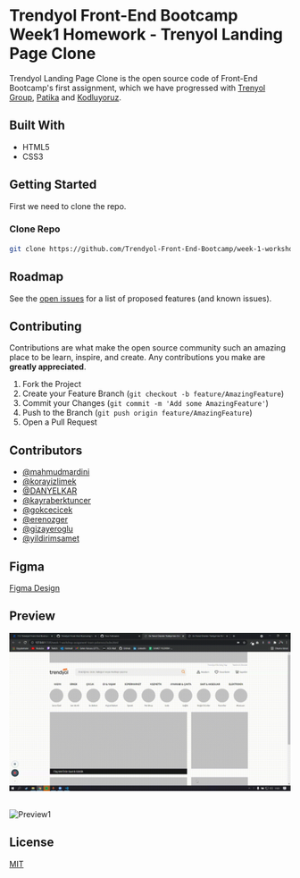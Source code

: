 # Trendyol Front-End Bootcamp Week1 Homework - Trenyol Landing Page Clone

Trendyol Landing Page Clone is the open source code of Front-End Bootcamp's first assignment, which we have progressed with [Trenyol Group](https://trendyol.github.io/), [Patika](https://www.patika.dev/) and [Kodluyoruz](https://www.kodluyoruz.org).

## Built With

- HTML5
- CSS3

## Getting Started

First we need to clone the repo.

### Clone Repo

```sh
git clone https://github.com/Trendyol-Front-End-Bootcamp/week-1-workshop-assignment-team-pokemon.git
```

## Roadmap

See the [open issues](https://github.com/Trendyol-Front-End-Bootcamp/week-1-workshop-assignment-team-pokemon/issues) for a list of proposed features (and known issues).

## Contributing

Contributions are what make the open source community such an amazing place to be learn, inspire, and create. Any contributions you make are **greatly appreciated**.

1. Fork the Project
2. Create your Feature Branch (`git checkout -b feature/AmazingFeature`)
3. Commit your Changes (`git commit -m 'Add some AmazingFeature'`)
4. Push to the Branch (`git push origin feature/AmazingFeature`)
5. Open a Pull Request

## Contributors

- [@mahmudmardini](https://github.com/mahmudmardini)
- [@korayizlimek](https://github.com/korayizlimek)
- [@DANYELKAR](https://github.com/DANYELKAR)
- [@kayraberktuncer](https://github.com/kayraberktuncer)
- [@gokcecicek](https://github.com/gokcecicek)
- [@erenozger](https://github.com/erenozger)
- [@gizayeroglu](https://github.com/gizayeroglu)
- [@yildirimsamet](https://github.com/korayizlimek)

## Figma

[Figma Design](https://www.figma.com/file/IwnhPC5WBglAFGc0MJ6wXj/Trendyol-Front-End-Bootcamp?node-id=0%3A1)

## Preview

![Preview1](./assets/gif/readme1.gif)

##

![Preview1](./assets/gif/readme2.gif)

## License

[MIT](LICENSE)
